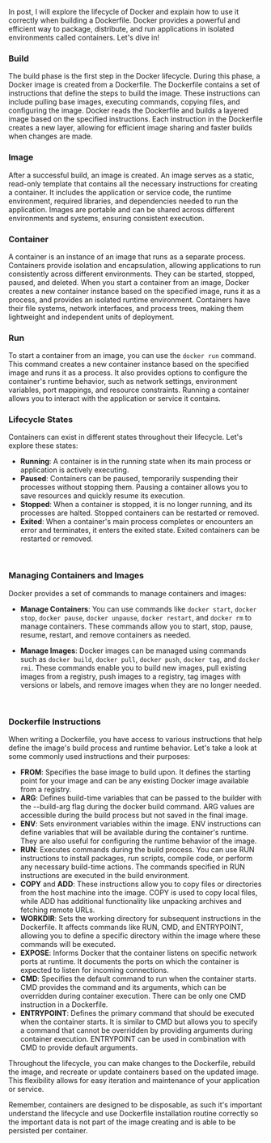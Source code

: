 [_metadata_:author]:- "Ofir Yaron"
[_metadata_:title]:- "Docker Lifecycle and Building a Dockerfile"
[_metadata_:tags]:- "docker,lifecycle,dockerfile,containers"
[_metadata_:date]:- "15/7/2023"

In post, I will explore the lifecycle of Docker and explain how to use it correctly when building a Dockerfile. Docker provides a powerful and efficient way to package, distribute, and run applications in isolated environments called containers. Let's dive in!
<br />

### Build

The build phase is the first step in the Docker lifecycle. During this phase, a Docker image is created from a Dockerfile. The Dockerfile contains a set of instructions that define the steps to build the image. These instructions can include pulling base images, executing commands, copying files, and configuring the image. Docker reads the Dockerfile and builds a layered image based on the specified instructions. Each instruction in the Dockerfile creates a new layer, allowing for efficient image sharing and faster builds when changes are made.
<br />

### Image

After a successful build, an image is created. An image serves as a static, read-only template that contains all the necessary instructions for creating a container. It includes the application or service code, the runtime environment, required libraries, and dependencies needed to run the application. Images are portable and can be shared across different environments and systems, ensuring consistent execution.
<br />

### Container

A container is an instance of an image that runs as a separate process. Containers provide isolation and encapsulation, allowing applications to run consistently across different environments. They can be started, stopped, paused, and deleted. When you start a container from an image, Docker creates a new container instance based on the specified image, runs it as a process, and provides an isolated runtime environment. Containers have their file systems, network interfaces, and process trees, making them lightweight and independent units of deployment.
<br />

### Run

To start a container from an image, you can use the `docker run` command. This command creates a new container instance based on the specified image and runs it as a process. It also provides options to configure the container's runtime behavior, such as network settings, environment variables, port mappings, and resource constraints. Running a container allows you to interact with the application or service it contains.
<br />

### Lifecycle States

Containers can exist in different states throughout their lifecycle. Let's explore these states:

- **Running**: A container is in the running state when its main process or application is actively executing.
- **Paused**: Containers can be paused, temporarily suspending their processes without stopping them. Pausing a container allows you to save resources and quickly resume its execution.
- **Stopped**: When a container is stopped, it is no longer running, and its processes are halted. Stopped containers can be restarted or removed.
- **Exited**: When a container's main process completes or encounters an error and terminates, it enters the exited state. Exited containers can be restarted or removed.
<br />

### Managing Containers and Images

Docker provides a set of commands to manage containers and images:

- **Manage Containers**: You can use commands like `docker start`, `docker stop`, `docker pause`, `docker unpause`, `docker restart`, and `docker rm` to manage containers. These commands allow you to start, stop, pause, resume, restart, and remove containers as needed.

- **Manage Images**: Docker images can be managed using commands such as `docker build`, `docker pull`, `docker push`, `docker tag`, and `docker rmi`. These commands enable you to build new images, pull existing images from a registry, push images to a registry, tag images with versions or labels, and remove images when they are no longer needed.
<br />

### Dockerfile Instructions
When writing a Dockerfile, you have access to various instructions that help define the image's build process and runtime behavior. Let's take a look at some commonly used instructions and their purposes:

- **FROM**: Specifies the base image to build upon. It defines the starting point for your image and can be any existing Docker image available from a registry.
- **ARG**: Defines build-time variables that can be passed to the builder with the --build-arg flag during the docker build command. ARG values are accessible during the build process but not saved in the final image.
- **ENV**: Sets environment variables within the image. ENV instructions can define variables that will be available during the container's runtime. They are also useful for configuring the runtime behavior of the image.
- **RUN**: Executes commands during the build process. You can use RUN instructions to install packages, run scripts, compile code, or perform any necessary build-time actions. The commands specified in RUN instructions are executed in the build environment.
- **COPY** and **ADD**: These instructions allow you to copy files or directories from the host machine into the image. COPY is used to copy local files, while ADD has additional functionality like unpacking archives and fetching remote URLs.
- **WORKDIR**: Sets the working directory for subsequent instructions in the Dockerfile. It affects commands like RUN, CMD, and ENTRYPOINT, allowing you to define a specific directory within the image where these commands will be executed.
- **EXPOSE**: Informs Docker that the container listens on specific network ports at runtime. It documents the ports on which the container is expected to listen for incoming connections.
- **CMD**: Specifies the default command to run when the container starts. CMD provides the command and its arguments, which can be overridden during container execution. There can be only one CMD instruction in a Dockerfile.
- **ENTRYPOINT**: Defines the primary command that should be executed when the container starts. It is similar to CMD but allows you to specify a command that cannot be overridden by providing arguments during container execution. ENTRYPOINT can be used in combination with CMD to provide default arguments.

Throughout the lifecycle, you can make changes to the Dockerfile, rebuild the image, and recreate or update containers based on the updated image. This flexibility allows for easy iteration and maintenance of your application or service.

Remember, containers are designed to be disposable, as such it's important understand the lifecycle and use Dockerfile installation routine correctly so the important data is not part of the image creating and is able to be persisted per container.